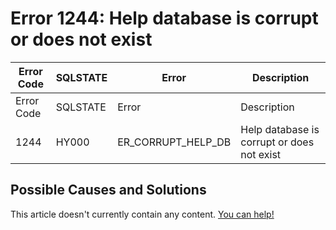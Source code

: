 
# Error 1244: Help database is corrupt or does not exist


| Error Code | SQLSTATE | Error | Description |
| --- | --- | --- | --- |
| Error Code | SQLSTATE | Error | Description |
| 1244 | HY000 | ER_CORRUPT_HELP_DB | Help database is corrupt or does not exist |




## Possible Causes and Solutions


This article doesn't currently contain any content. [You can help!](/kb/en/writing-and-editing-knowledge-base-articles/)

